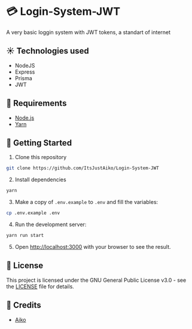 # 💳 Login-System-JWT

A very basic loggin system with JWT tokens, a standart of internet

## ☀️ Technologies used

- NodeJS
- Express
- Prisma
- JWT

## 📝 Requirements

- [Node.js](https://nodejs.org/en/)
- [Yarn](https://yarnpkg.com/)

## 🚀 Getting Started

1. Clone this repository

```bash
git clone https://github.com/ItsJustAiko/Login-System-JWT
```

2. Install dependencies

```bash
yarn
```

3. Make a copy of `.env.example` to `.env` and fill the variables:

```bash
cp .env.example .env
```

4. Run the development server:

```bash
yarn run start
```

5. Open [http://localhost:3000](http://localhost:3000) with your browser to see the result.

## 📝 License

This project is licensed under the GNU General Public License v3.0 - see the [LICENSE](LICENSE) file for details.

## 📝 Credits

- [Aiko](https://github.com/ItsJustAiko)
